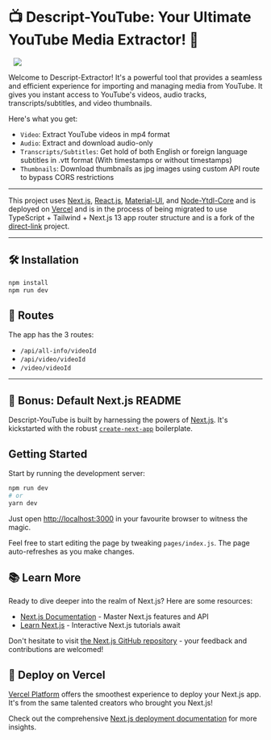 # 📺 Descript-YouTube: Your Ultimate YouTube Media Extractor! 🚀

<img src="https://github.com/itsbrex/descript-youtube/assets/9772694/bf7f7981-8102-481a-96a5-ae77485eb788" align="center" hspace="10" />

Welcome to Descript-Extractor! It's a powerful tool that provides a seamless and efficient experience for importing and managing media from YouTube. It gives you instant access to YouTube's videos, audio tracks, transcripts/subtitles, and video thumbnails.

Here's what you get:

-  `Video`: Extract YouTube videos in mp4 format
-  `Audio`: Extract and download audio-only
-  `Transcripts/Subtitles`: Get hold of both English or foreign language subtitles in .vtt format (With timestamps or without timestamps)
-  `Thumbnails`: Download thumbnails as jpg images using custom API route to bypass CORS restrictions

---

This project uses [Next.js](https://nextjs.org/), [React.js](https://reactjs.org/), [Material-UI](https://material-ui.com/), and [Node-Ytdl-Core](https://github.com/fent/node-ytdl-core) and is deployed on [Vercel](https://vercel.com/) and is in the process of being migrated to use TypeScript + Tailwind + Next.js 13 app router structure and is a fork of the [direct-link](https://github.com/ApayRus/direct-link) project.

---
## 🛠️ Installation

```bash
npm install
npm run dev
```

## 🧭 Routes

The app has the 3 routes:

-  `/api/all-info/videoId`
-  `/api/video/videoId`
-  `/video/videoId`

---

## 🎁 Bonus: Default Next.js README

Descript-YouTube is built by harnessing the powers of [Next.js](https://nextjs.org/). It's kickstarted with the robust [`create-next-app`](https://github.com/vercel/next.js/tree/canary/packages/create-next-app) boilerplate.

## Getting Started

Start by running the development server:

```bash
npm run dev
# or
yarn dev
```

Just open [http://localhost:3000](http://localhost:3000) in your favourite browser to witness the magic.

Feel free to start editing the page by tweaking `pages/index.js`. The page auto-refreshes as you make changes.

## 📚 Learn More

Ready to dive deeper into the realm of Next.js? Here are some resources:

-  [Next.js Documentation](https://nextjs.org/docs) - Master Next.js features and API
-  [Learn Next.js](https://nextjs.org/learn) - Interactive Next.js tutorials await

Don't hesitate to visit [the Next.js GitHub repository](https://github.com/vercel/next.js/) - your feedback and contributions are welcomed!

## 🚀 Deploy on Vercel

[Vercel Platform](https://vercel.com/import?utm_medium=default-template&filter=next.js&utm_source=create-next-app&utm_campaign=create-next-app-readme) offers the smoothest experience to deploy your Next.js app. It's from the same talented creators who brought you Next.js!

Check out the comprehensive [Next.js deployment documentation](https://nextjs.org/docs/deployment) for more insights.
```